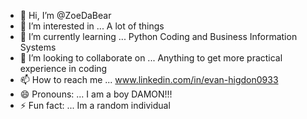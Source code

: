 - 👋 Hi, I’m @ZoeDaBear
- 👀 I’m interested in ... A lot of things
- 🌱 I’m currently learning ... Python Coding and Business Information Systems
- 💞️ I’m looking to collaborate on ... Anything to get more practical experience in coding
- 📫 How to reach me ... www.linkedin.com/in/evan-higdon0933
- 😄 Pronouns: ... I am a boy DAMON!!!
- ⚡ Fun fact: ... Im a random individual

<!---
ZoeDaBear/ZoeDaBear is a ✨ special ✨ repository because its `README.md` (this file) appears on your GitHub profile.
You can click the Preview link to take a look at your changes.
--->
